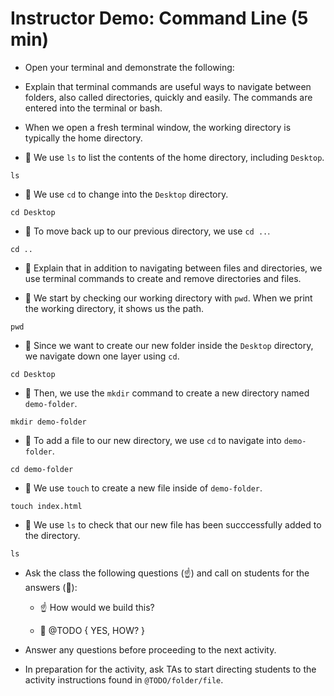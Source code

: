 #  Instructor Demo: Command Line (5 min) 

* Open your terminal and demonstrate the following:

* Explain that terminal commands are useful ways to navigate between folders, also called directories, quickly and easily. The commands are entered into the terminal or bash. 

* When we open a fresh terminal window, the working directory is typically the home directory. 

* 🔑 We use `ls` to list the contents of the home directory, including `Desktop`. 

```
ls
```

* 🔑 We use `cd` to change into the `Desktop` directory. 

```
cd Desktop
```

* 🔑  To move back up to our previous directory, we use `cd ..`. 

```
cd ..
```

* 🔑 Explain that in addition to navigating between files and directories, we use terminal commands to create and remove directories and files. 

* 🔑 We start by checking our working directory with `pwd`. When we print the working directory, it shows us the path.

```
pwd
```

* 🔑 Since we want to create our new folder inside the `Desktop` directory, we navigate down one layer using `cd`.

```
cd Desktop
```

* 🔑 Then, we use the `mkdir` command to create a new directory named `demo-folder`.

```
mkdir demo-folder
```

* 🔑 To add a file to our new directory, we use `cd` to navigate into `demo-folder`.

```
cd demo-folder
```

* 🔑 We use `touch` to create a new file inside of `demo-folder`.

```
touch index.html
```

* 🔑 We use `ls` to check that our new file has been succcessfully added to the directory.

```
ls
```

* Ask the class the following questions (☝️) and call on students for the answers (🙋):

  * ☝️ How would we build this?

  * 🙋 @TODO { YES, HOW? }

* Answer any questions before proceeding to the next activity.

* In preparation for the activity, ask TAs to start directing students to the activity instructions found in `@TODO/folder/file`.

